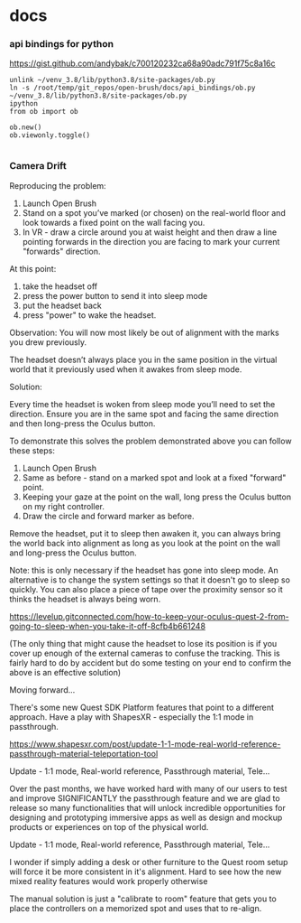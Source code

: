 # docs


### api bindings for python

https://gist.github.com/andybak/c700120232ca68a90adc791f75c8a16c

```
unlink ~/venv_3.8/lib/python3.8/site-packages/ob.py
ln -s /root/temp/git_repos/open-brush/docs/api_bindings/ob.py ~/venv_3.8/lib/python3.8/site-packages/ob.py
ipython
from ob import ob

ob.new()
ob.viewonly.toggle()


```

### Camera Drift

Reproducing the problem:

1. Launch Open Brush
2. Stand on a spot you’ve marked (or chosen) on the real-world floor and look towards a fixed point on the wall facing you.
3. In VR - draw a circle around you at waist height and then draw a line pointing forwards in the direction you are facing to mark your current "forwards" direction.

At this point:
1. take the headset off
2. press the power button to send it into sleep mode
3. put the headset back
4. press "power" to wake the headset.

Observation: You will now most likely be out of alignment with the marks you drew previously.

The headset doesn’t always place you in the same position in the virtual world that it previously used when it awakes from sleep mode.
 
Solution:

Every time the headset is woken from sleep mode you’ll need to set the direction. Ensure you are in the same spot and facing the same direction and then long-press the Oculus button.

To demonstrate this solves the problem demonstrated above you can follow these steps:

1. Launch Open Brush
2. Same as before - stand on a marked spot and look at a fixed "forward" point.
3. Keeping your gaze at the point on the wall, long press the Oculus button on my right controller.
4. Draw the circle and forward marker as before.

Remove the headset, put it to sleep then awaken it, you can always bring the world back into alignment as long as you look at the point on the wall and long-press the Oculus button.

Note: this is only necessary if the headset has gone into sleep mode. An alternative is to change the system settings so that it doesn't go to sleep so quickly. You can also place a piece of tape over the proximity sensor so it thinks the headset is always being worn.

https://levelup.gitconnected.com/how-to-keep-your-oculus-quest-2-from-going-to-sleep-when-you-take-it-off-8cfb4b661248

(The only thing that might cause the headset to lose its position is if you cover up enough of the external cameras to confuse the tracking. This is fairly hard to do by accident but do some testing on your end to confirm the above is an effective solution)


Moving forward...

There's some new Quest SDK Platform features that point to a different approach. Have a play with ShapesXR - especially the 1:1 mode in passthrough. 

https://www.shapesxr.com/post/update-1-1-mode-real-world-reference-passthrough-material-teleportation-tool

Update - 1:1 mode, Real-world reference, Passthrough material, Tele...

Over the past months, we have worked hard with many of our users to test and improve SIGNIFICANTLY the passthrough feature and we are glad to release so many functionalities that will unlock incredible opportunities for designing and prototyping immersive apps as well as design and mockup products or experiences on top of the physical world.

Update - 1:1 mode, Real-world reference, Passthrough material, Tele...

I wonder if simply adding a desk or other furniture to the Quest room setup will force it be more consistent in it's alignment. Hard to see how the new mixed reality features would work properly otherwise

The manual solution is just a "calibrate to room" feature that gets you to place the controllers on a memorized spot and uses that to re-align. 